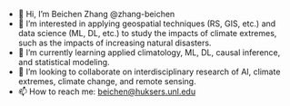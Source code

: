 - 👋 Hi, I’m Beichen Zhang @zhang-beichen
- 👀 I’m interested in applying geospatial techniques (RS, GIS, etc.) and data science (ML, DL, etc.) to study the impacts of climate extremes, such as the impacts of increasing natural disasters.
- 🌱 I’m currently learning applied climatology, ML, DL, causal inference, and statistical modeling.
- 💞️ I’m looking to collaborate on interdisciplinary research of AI, climate extremes, climate change, and remote sensing.
- 📫 How to reach me: beichen@huksers.unl.edu

<!---
zhang-beichen/zhang-beichen is a ✨ special ✨ repository because its `README.md` (this file) appears on your GitHub profile.
You can click the Preview link to take a look at your changes.
--->

